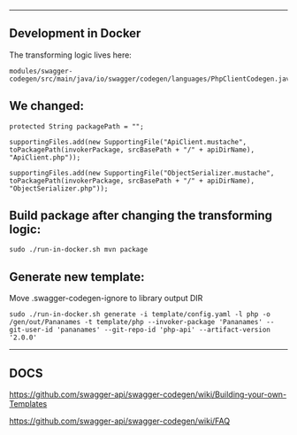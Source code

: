 -----------------------
Development in Docker
-----------------------

The transforming logic lives here:
```
modules/swagger-codegen/src/main/java/io/swagger/codegen/languages/PhpClientCodegen.java
```

We changed:
-----------------------------------
```
protected String packagePath = "";

supportingFiles.add(new SupportingFile("ApiClient.mustache", toPackagePath(invokerPackage, srcBasePath + "/" + apiDirName), "ApiClient.php"));

supportingFiles.add(new SupportingFile("ObjectSerializer.mustache", toPackagePath(invokerPackage, srcBasePath + "/" + apiDirName), "ObjectSerializer.php"));

```

Build package after changing the transforming logic:
-----------------------------------
```
sudo ./run-in-docker.sh mvn package
```

Generate new template:
-----------------------------------
Move .swagger-codegen-ignore to library output DIR

```
sudo ./run-in-docker.sh generate -i template/config.yaml -l php -o /gen/out/Pananames -t template/php --invoker-package 'Pananames' --git-user-id 'pananames' --git-repo-id 'php-api' --artifact-version '2.0.0'
```

-----------------------------------
DOCS
-----------------------------------
https://github.com/swagger-api/swagger-codegen/wiki/Building-your-own-Templates

https://github.com/swagger-api/swagger-codegen/wiki/FAQ

